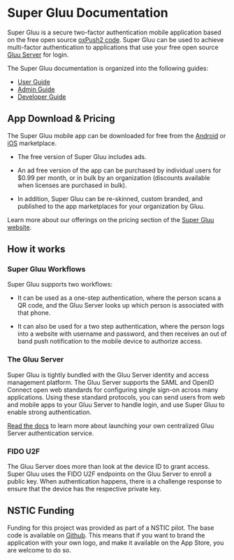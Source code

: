 # Super Gluu Documentation
Super Gluu is a secure two-factor authentication mobile application based on the free open source [oxPush2 code](https://github.com/GluuFederation/oxPush2). Super Gluu can be used to achieve multi-factor authentication to applications that use your free open source [Gluu Server](http://gluu.org/gluu-server) for login.

The Super Gluu documentation is organized into the following guides:

- [User Guide](./user-guide/index.md)
- [Admin Guide](./admin-guide/configure-oxtrust.md)
- [Developer Guide](./developer-guide/index.md)

## App Download & Pricing		
The Super Gluu mobile app can be downloaded for free from the [Android](https://play.google.com/store/apps/details?id=gluu.super.gluu) or [iOS](https://itunes.apple.com/us/app/super-gluu/id1093479646?ls=1&mt=8) marketplace. 		
 
 - The free version of Super Gluu includes ads.    		
		
 - An ad free version of the app can be purchased by individual users for $0.99 per month, or in bulk by an organization (discounts available when licenses are purchased in bulk).     		
 		
 - In addition, Super Gluu can be re-skinned, custom branded, and published to the app marketplaces for your organization by Gluu. 	
 		
 Learn more about our offerings on the pricing section of the [Super Gluu website](http://super.gluu.org/).  

## How it works

### Super Gluu Workflows
Super Gluu supports two workflows: 

- It can be used as a one-step authentication, where the person scans a QR code, and the Gluu Server looks up which person is associated with that phone. 

- It can also be used for a two step authentication, where the person logs into a website with username and password, and then receives an out of band push notification to the mobile device to authorize access.    

### The Gluu Server
Super Gluu is tightly bundled with the Gluu Server identity and access management platform. The Gluu Server supports the SAML and OpenID Connect open web standards for configuring single sign-on across many applications. Using these standard protocols, you can send users from web and mobile apps to your Gluu Server to handle login, and use Super Gluu to enable strong authentication.  

[Read the docs](https://gluu.org/docs/ce) to learn more about launching your own centralized Gluu Server authentication service. 

### FIDO U2F
The Gluu Server does more than look at the device ID to grant access. Super Gluu uses the FIDO U2F endpoints on the Gluu Server to enroll a public key. When authentication happens, there is a challenge response to ensure that the device has the respective private key.

## NSTIC Funding
Funding for this project was provided as part of a NSTIC pilot. The base code is available on [Github]( https://github.com/GluuFederation/oxPush2). This means that if you want to brand the application with your own logo, and make it available on the App Store, you are welcome to do so.


